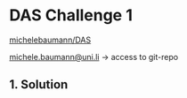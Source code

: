 # DAS Challenge 1

[michelebaumann/DAS](https://github.com/michelebaumann/DAS)

michele.baumann@uni.li -> access to git-repo

## 1. Solution
